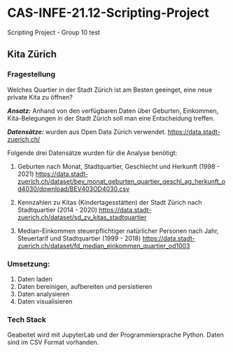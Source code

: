 # CAS-INFE-21.12-Scripting-Project
Scripting Project - Group 10 test

## Kita Zürich
### Fragestellung
Welches Quartier in der Stadt Zürich ist am Besten geeinget, eine neue private Kita zu öffnen?

___Ansatz:___ Anhand von den verfügbaren Daten über Geburten, Einkommen, Kita-Belegungen in der Stadt Zürich soll man eine Entscheidung treffen. 

___Datensätze:___ wurden aus Open Data Zürich verwendet.
https://data.stadt-zuerich.ch/

Folgende drei Datensätze wurden für die Analyse benötigt:
1. Geburten nach Monat, Stadtquartier, Geschlecht und Herkunft  (1998 - 2021)
https://data.stadt-zuerich.ch/dataset/bev_monat_geburten_quartier_geschl_ag_herkunft_od4030/download/BEV403OD4030.csv

2. Kennzahlen zu Kitas (Kindertagesstätten) der Stadt Zürich nach Stadtquartier (2014 - 2020)
https://data.stadt-zuerich.ch/dataset/sd_zv_kitas_stadtquartier

3. Median-Einkommen steuerpflichtiger natürlicher Personen nach Jahr, Steuertarif und Stadtquartier (1999 - 2018)
https://data.stadt-zuerich.ch/dataset/fd_median_einkommen_quartier_od1003

### Umsetzung:
1. Daten laden
2. Daten bereinigen, aufbereiten und persistieren
3. Daten analysieren 
4. Daten visualisieren

### Tech Stack
Geabeitet wird mit JupyterLab und der Programmiersprache Python.
Daten sind im CSV Format vorhanden. 
